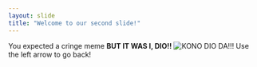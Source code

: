 ```yaml
---
layout: slide
title: "Welcome to our second slide!"
---
```

You expected a cringe meme **BUT IT WAS I, DIO!!** ![**KONO DIO DA!!!**](https://memegenerator.net/instance/74124464/dio-kono-dio-da)
Use the left arrow to go back!
